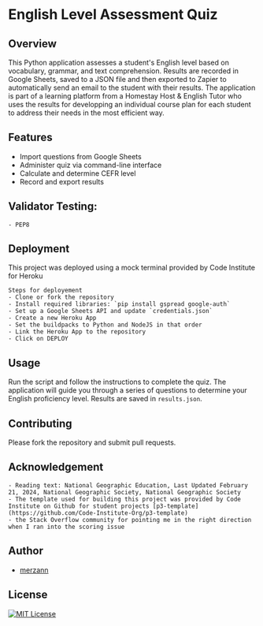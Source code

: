 # English Level Assessment Quiz


## Overview
This Python application assesses a student's English level based on vocabulary, grammar, and text comprehension. Results are recorded in Google Sheets, saved to a JSON file  and then exported to Zapier to automatically send an email to the student with their results.
The application is part of a learning platform from a Homestay Host & English Tutor who uses the results for developping an individual course plan for each student to address their needs in the most efficient way.

## Features
- Import questions from Google Sheets
- Administer quiz via command-line interface
- Calculate and determine CEFR level
- Record and export results

## Validator Testing:

    - PEP8
    

## Deployment
    
This project was deployed using a mock terminal provided by Code Institute for Heroku

    Steps for deployement
    - Clone or fork the repository
    - Install required libraries: `pip install gspread google-auth`
    - Set up a Google Sheets API and update `credentials.json`
    - Create a new Heroku App
    - Set the buildpacks to Python and NodeJS in that order
    - Link the Heroku App to the repository
    - Click on DEPLOY


## Usage

Run the script and follow the instructions to complete the quiz. The application will guide you through a series of questions to determine your English proficiency level. Results are saved in `results.json`.


## Contributing

Please fork the repository and submit pull requests.


## Acknowledgement

    - Reading text: National Geographic Education, Last Updated February 21, 2024, National Geographic Society, National Geographic Society
    - The template used for building this project was provided by Code Institute on Github for student projects [p3-template](https://github.com/Code-Institute-Org/p3-template)
    - the Stack Overflow community for pointing me in the right direction when I ran into the scoring issue


## Author

- [merzann](https://github.com/merzann)


## License
[![MIT License](https://img.shields.io/badge/License%20-%20MIT-olivgreen)](readme_media/LICENSE.md)
